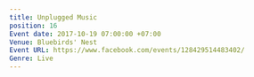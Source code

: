 ```yaml
---
title: Unplugged Music
position: 16
Event date: 2017-10-19 07:00:00 +07:00
Venue: Bluebirds' Nest
Event URL: https://www.facebook.com/events/128429514483402/
Genre: Live
---
```


